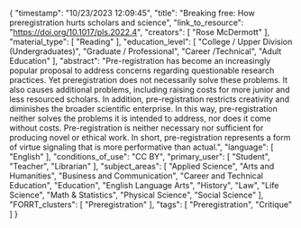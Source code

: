 {
    "timestamp": "10/23/2023 12:09:45",
    "title": "Breaking free: How preregistration hurts scholars and science",
    "link_to_resource": "https://doi.org/10.1017/pls.2022.4",
    "creators": [
        "Rose McDermott"
    ],
    "material_type": [
        "Reading"
    ],
    "education_level": [
        "College / Upper Division (Undergraduates)",
        "Graduate / Professional",
        "Career /Technical",
        "Adult Education"
    ],
    "abstract": "Pre-registration has become an increasingly popular proposal to address concerns regarding questionable research practices. Yet preregistration does not necessarily solve these problems. It also causes additional problems, including raising costs for more junior and less resourced scholars. In addition, pre-registration restricts creativity and diminishes the broader scientific enterprise. In this way, pre-registration neither solves the problems it is intended to address, nor does it come without costs. Pre-registration is neither necessary nor sufficient for producing novel or ethical work. In short, pre-registration represents a form of virtue signaling that is more performative than actual.",
    "language": [
        "English"
    ],
    "conditions_of_use": "CC BY",
    "primary_user": [
        "Student",
        "Teacher",
        "Librarian"
    ],
    "subject_areas": [
        "Applied Science",
        "Arts and Humanities",
        "Business and Communication",
        "Career and Technical Education",
        "Education",
        "English Language Arts",
        "History",
        "Law",
        "Life Science",
        "Math & Statistics",
        "Physical Science",
        "Social Science"
    ],
    "FORRT_clusters": [
        "Preregistration"
    ],
    "tags": [
        "Preregistration",
        "Critique"
    ]
}